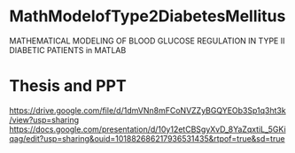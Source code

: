 # MathModelofType2DiabetesMellitus
MATHEMATICAL MODELING OF BLOOD GLUCOSE REGULATION IN TYPE II DIABETIC PATIENTS in MATLAB

# Thesis and PPT
https://drive.google.com/file/d/1dmVNn8mFCoNVZZyBGQYEOb3Sp1q3ht3k/view?usp=sharing
https://docs.google.com/presentation/d/10y12etCBSgyXvD_8YaZqxtiL_5GKiqag/edit?usp=sharing&ouid=101882686217936531435&rtpof=true&sd=true
